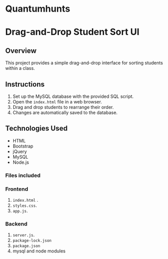 # Quantumhunts
# Drag-and-Drop Student Sort UI

## Overview
This project provides a simple drag-and-drop interface for sorting students within a class.

## Instructions
1. Set up the MySQL database with the provided SQL script.
2. Open the `index.html` file in a web browser.
3. Drag and drop students to rearrange their order.
4. Changes are automatically saved to the database.

## Technologies Used
- HTML
- Bootstrap
- jQuery
- MySQL
- Node.js 

### Files included
### Frontend 
1. `index.html` .
2. `styles.css`.
3. `app.js`.
   
### Backend 
1. `server.js`.
2. `package-lock.json`
3. `package.json`
4. mysql and node modules

